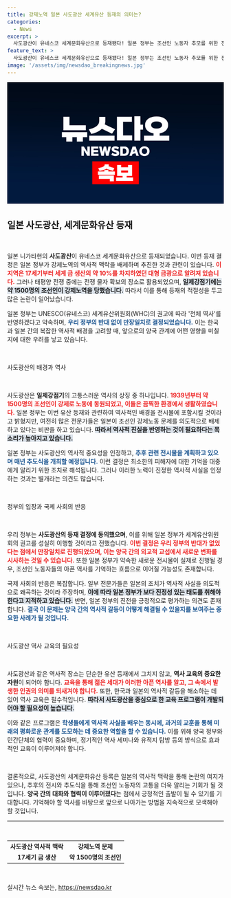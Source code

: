 ```yaml
---
title: 강제노역 일본 사도광산 세계유산 등재의 의미는?
categories:
  - News
excerpt: >
  사도광산이 유네스코 세계문화유산으로 등재됐다! 일본 정부는 조선인 노동자 추모를 위한 전시와 매년 추도식을 개최할 것이라고 약속했으나, 과거 강제노역의 그늘은 여전히 남아 있다. 클릭하고 더 알아보세요!
feature_text: >
  사도광산이 유네스코 세계문화유산으로 등재됐다! 일본 정부는 조선인 노동자 추모를 위한 전시와 매년 추도식을 개최할 것이라고 약속했으나, 과거 강제노역의 그늘은 여전히 남아 있다. 클릭하고 더 알아보세요!
image: '/assets/img/newsdao_breakingnews.jpg'
---
```


<p><img src="/assets/img/newsdao_breakingnews.jpg" alt="ranknews 속보" /></p>

<h2 data-ke-size="size26">일본 사도광산, 세계문화유산 등재</h2>

<p data-ke-size="size16">&nbsp;</p>

<p>일본 니가타현의 <b>사도광산</b>이 유네스코 세계문화유산으로 등재되었습니다. 이번 등재 결정은 일본 정부가 강제노역의 역사적 맥락을 배제하며 추진한 것과 관련이 있습니다. <b><span style="color: #ee2323;">이 지역은 17세기부터 세계 금 생산의 약 10%를 차지하였던 대형 금광으로 알려져 있습니다.</span></b> 그러나 태평양 전쟁 중에는 전쟁 물자 확보의 장소로 활용되었으며, <b><span style="background-color: #21538527;">일제강점기에는 약 1500명의 조선인이 강제노역을 당했습니다.</span></b> 따라서 이를 통해 등재의 적절성을 두고 많은 논란이 일어났습니다.</p>

<p>일본 정부는 UNESCO(유네스코) 세계유산위원회(WHC)의 권고에 따라 '전체 역사'를 반영하겠다고 약속하며, <b><span style="color: #1a5490;">우리 정부의 반대 없이 만장일치로 결정되었습니다.</span></b> 이는 한국과 일본 간의 복잡한 역사적 배경을 고려할 때, 앞으로의 양국 관계에 어떤 영향을 미칠지에 대한 우려를 낳고 있습니다.</p>

<p data-ke-size="size16">&nbsp;</p>

<p>사도광산의 배경과 역사</p>

<p data-ke-size="size16">&nbsp;</p>

<p>사도광산은 <b>일제강점기</b>의 고통스러운 역사의 상징 중 하나입니다. <b><span style="color: #ee2323;">1939년부터 약 1500명의 조선인이 강제로 노동에 동원되었고, 이들은 끔찍한 환경에서 생활하였습니다.</span></b> 일본 정부는 이번 유산 등재와 관련하여 역사적인 배경을 전시물에 포함시킬 것이라고 밝혔지만, 여전히 많은 전문가들은 일본이 조선인 강제노동 문제를 의도적으로 배제하고 있다는 비판을 하고 있습니다. <b><span style="background-color: #21538527;">따라서 역사적 진실을 반영하는 것이 필요하다는 목소리가 높아지고 있습니다.</span></b></p>

<p>일본 정부는 사도광산의 역사적 중요성을 인정하고, <b><span style="color: #1a5490;">추후 관련 전시물을 계획하고 있으며 매년 추도식을 개최할 예정입니다.</span></b> 이런 결정은 최소한의 피해자에 대한 기억을 대중에게 알리기 위한 조치로 해석됩니다. 그러나 이러한 노력이 진정한 역사적 사실을 인정하는 것과는 별개라는 의견도 많습니다.</p>

<p data-ke-size="size16">&nbsp;</p>

<p>정부의 입장과 국제 사회의 반응</p>

<p data-ke-size="size16">&nbsp;</p>

<p>우리 정부는 <b>사도광산의 등재 결정에 동의했으며</b>, 이를 위해 일본 정부가 세계유산위원회의 권고를 성실히 이행할 것이라고 전했습니다. <b><span style="color: #ee2323;">이번 결정은 우리 정부의 반대가 없었다는 점에서 만장일치로 진행되었으며, 이는 양국 간의 외교적 교섭에서 새로운 변화를 시사하는 것일 수 있습니다.</span></b> 또한 일본 정부가 약속한 새로운 전시물이 실제로 진행될 경우, 조선인 노동자들의 아픈 역사를 기억하는 흐름으로 이어질 가능성도 존재합니다.</p>

<p>국제 사회의 반응은 복잡합니다. 일부 전문가들은 일본의 조치가 역사적 사실을 의도적으로 왜곡하는 것이라 주장하며, <b><span style="background-color: #21538527;">이에 따라 일본 정부가 보다 진정성 있는 태도를 취해야 한다고 지적하고 있습니다.</span></b> 반면, 일본 정부의 진전을 긍정적으로 평가하는 의견도 존재합니다. <b><span style="color: #1a5490;">결국 이 문제는 양국 간의 역사적 갈등이 어떻게 해결될 수 있을지를 보여주는 중요한 사례가 될 것입니다.</span></b></p>

<p data-ke-size="size16">&nbsp;</p>

<p>사도광산 역사 교육의 필요성</p>

<p data-ke-size="size16">&nbsp;</p>

<p>사도광산과 같은 역사적 장소는 단순한 유산 등재에서 그치지 않고, <b>역사 교육의 중요한 자원</b>이 되어야 합니다. <b><span style="color: #ee2323;">교육을 통해 젊은 세대가 이러한 아픈 역사를 알고, 그 속에서 발생한 인권의 의미를 되새겨야 합니다.</span></b> 또한, 한국과 일본의 역사적 갈등을 해소하는 데 있어 역사 교육은 필수적입니다. <b><span style="background-color: #21538527;">따라서 사도광산을 중심으로 한 교육 프로그램이 개발되어야 할 필요성이 높습니다.</span></b> </p>

<p>이와 같은 프로그램은 <b><span style="color: #1a5490;">학생들에게 역사적 사실을 배우는 동시에, 과거의 교훈을 통해 미래의 평화로운 관계를 도모하는 데 중요한 역할을 할 수 있습니다.</span></b> 이를 위해 양국 정부와 민간단체의 협력이 중요하며, 정기적인 역사 세미나와 유적지 탐방 등의 방식으로 효과적인 교육이 이루어져야 합니다.</p>

<p data-ke-size="size16">&nbsp;</p>

<p>결론적으로, 사도광산의 세계문화유산 등록은 일본의 역사적 맥락을 통해 논란의 여지가 있으나, 추후의 전시와 추도식을 통해 조선인 노동자의 고통을 더욱 알리는 기회가 될 것입니다. <b>양국 간의 대화와 협력이 이루어졌다</b>는 점에서 긍정적인 출발이 될 수 있기를 기대합니다. 기억해야 할 역사를 바탕으로 앞으로 나아가는 방법을 지속적으로 모색해야 할 것입니다.</p>

<hr>

<p data-ke-size="size16">&nbsp;</p>

<table style="width:100%;">
    <tr>
        <td style="text-align: center; height: 17px;"><b>사도광산 역사적 맥락</b></td>
        <td style="text-align: center; height: 17px;"><b>강제노역 문제</b></td>
    </tr>
    <tr>
        <td style="text-align: center; height: 17px;"><b>17세기 금 생산</b></td>
        <td style="text-align: center; height: 17px;"><b>약 1500명의 조선인</b></td>
    </tr>
</table>

<p data-ke-size="size16">&nbsp;</p>
실시간 뉴스 속보는, <a href="https://newsdao.kr" rel="dofollow">https://newsdao.kr</a>


